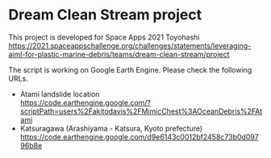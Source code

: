 # Dream Clean Stream project
This project is developed for Space Apps 2021 Toyohashi<br>
https://2021.spaceappschallenge.org/challenges/statements/leveraging-aiml-for-plastic-marine-debris/teams/dream-clean-stream/project

The script is working on Google Earth Engine. Please check the following URLs.<br>
* Atami landslide location <br>
https://code.earthengine.google.com/?scriptPath=users%2Fakitodavis%2FMimicChest%3AOceanDebris%2FAtami <br>
* Katsuragawa (Arashiyama - Katsura, Kyoto prefecture)<br>
https://code.earthengine.google.com/d9e6143c0012bf2458c73b0d09796b8e <br>
